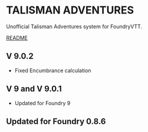 # TALISMAN ADVENTURES

Unofficial Talisman Adventures system for FoundryVTT.

[README](https://github.com/superseva/talisman/blob/main/README.md)

## V 9.0.2

- Fixed Encumbrance calculation


## V 9 and V 9.0.1 

- Updated for Foundry 9

## Updated for Foundry 0.8.6
